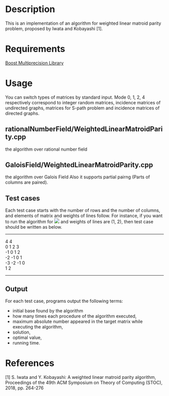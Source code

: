 # Description
This is an implementation of an algorithm for weighted linear matroid parity problem, proposed by Iwata and Kobayashi [1].

# Requirements
[Boost Multiprecision Library](https://www.boost.org/doc/libs/1_75_0/libs/multiprecision/doc/html/index.html)

# Usage
You can switch types of matrices by standard input.
Mode 0, 1, 2, 4 respectively correspond to integer random matrices, incidence matrices of undirected graphs, matrices for S-path problem and incidence matrices of directed graphs.

## rationalNumberField/WeightedLinearMatroidParity.cpp 
the algorithm over rational number field

## GaloisField/WeightedLinearMatroidParity.cpp
the algorithm over Galois Field
Also it supports partial pairng (Parts of columns are paired).

## Test cases
Each test case starts with the number of rows and the number of columns, and elements of matrix and weights of lines follow.
For instance, if you want to run the algorithm for 
<img src = https://latex.codecogs.com/gif.latex?\begin{pmatrix}&space;0&space;&&space;1&space;&&space;2&space;&&space;3&space;\\&space;-1&space;&&space;0&space;&&space;1&space;&&space;2&space;\\&space;-2&space;&&space;-1&space;&&space;0&space;&&space;1&space;\\&space;-3&space;&&space;-2&space;&&space;-1&space;&&space;0&space;\end{pmatrix} />
and weights of lines are (1, 2), then test case should be written as below.
***
4 4   
0 1 2 3   
-1 0 1 2   
-2 -1 0 1   
-3 -2 -1 0   
1 2
***

## Output
For each test case, programs output the following terms:  <br>
- initial base found by the algorithm<br>
- how many times each procedure of the algorithm executed,<br>
- maximum absolute number appeared in the target matrix while executing the algorithm, <br>
- solution, <br>
- optimal value,<br>
- running time.

# References
[1] S. Iwata and Y. Kobayashi: A weighted linear matroid parity algorithm, Proceedings of the 49th ACM Symposium on Theory of Computing (STOC), 2018, pp. 264-276

